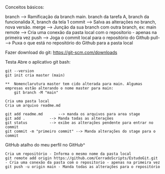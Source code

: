 Conceitos básicos:

branch	--> Ramificação da branch main. branch da tarefa A, branch da funcionalida X, branch da tela 1
commit	--> Salva as alterações no branch, nova versão.
merge	--> Junção da sua branch com outra branch, ex: main
remote	--> Cria uma conexão da pasta local com o repositorio - apenas na primeira vez
push	--> Joga o commit local para o repositório do Github
pull-	--> Puxa o que está no repositório do Github para a pasta local

Fazer download do git: https://git-scm.com/downloads

Testa
	Abre o aplicativo git bash:

 	git --version
	git init cria master (main)

	** 	Nomenclarutura master tem cido alterada para main. Algumas empresas estão alterando o nome master para main:
		git branch -M "main"

	Cria uma pasta local
 	Cria um arquivo readme.md
 
	git add readme.md		--> manda os arquivos para area stage
	git add . 			--> Manda todas as alterações
	git status 			--> exibe as alterações pendente para entrar no commit
	git commit -m "primeiro commit" --> Manda alterações do stage para o commit

GitHub
	atalho do meu perfil no GitHub^

	Cria um repositório - Informa o mesmo nome da pasta local 
	git remote add origin https://github.com/CerradoScripts/EstudoGit.git - Cria uma conexão da pasta com o repositorio - apenas na primeira vez
	git push -u origin main - Manda todas as alterações para o repositório
	
